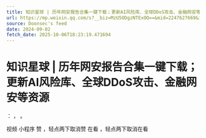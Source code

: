 ```yaml
---
title: 知识星球 | 历年网安报告合集一键下载；更新AI风险库、全球DDoS攻击、金融网安等资源
url: https://mp.weixin.qq.com/s?__biz=MzU5ODgzNTExOQ==&mid=2247627669&idx=1&sn=707416c6e2de4841d4ff029451abfd82
source: Doonsec's feed
date: 2024-09-02
fetch_date: 2025-10-06T18:23:19.471694
---
```


# 知识星球 | 历年网安报告合集一键下载；更新AI风险库、全球DDoS攻击、金融网安等资源

：
，
。

视频
小程序
赞
，轻点两下取消赞
在看
，轻点两下取消在看
